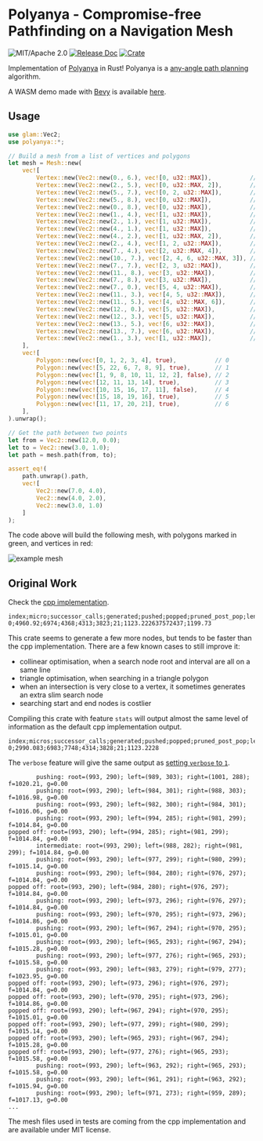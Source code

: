 # Polyanya - Compromise-free Pathfinding on a Navigation Mesh

![MIT/Apache 2.0](https://img.shields.io/badge/license-MIT%2FApache-blue.svg)
[![Release Doc](https://docs.rs/polyanya/badge.svg)](https://docs.rs/polyanya)
[![Crate](https://img.shields.io/crates/v/polyanya.svg)](https://crates.io/crates/polyanya)

Implementation of [Polyanya](https://www.ijcai.org/proceedings/2017/0070.pdf) in Rust! Polyanya is a [any-angle path planning](https://en.wikipedia.org/wiki/Any-angle_path_planning) algorithm.

A WASM demo made with [Bevy](https://bevyengine.org) is available [here](https://vleue.github.io/vleue_navigator/).

## Usage

```rust
use glam::Vec2;
use polyanya::*;

// Build a mesh from a list of vertices and polygons
let mesh = Mesh::new(
    vec![
        Vertex::new(Vec2::new(0., 6.), vec![0, u32::MAX]),           // 0
        Vertex::new(Vec2::new(2., 5.), vec![0, u32::MAX, 2]),        // 1
        Vertex::new(Vec2::new(5., 7.), vec![0, 2, u32::MAX]),        // 2
        Vertex::new(Vec2::new(5., 8.), vec![0, u32::MAX]),           // 3
        Vertex::new(Vec2::new(0., 8.), vec![0, u32::MAX]),           // 4
        Vertex::new(Vec2::new(1., 4.), vec![1, u32::MAX]),           // 5
        Vertex::new(Vec2::new(2., 1.), vec![1, u32::MAX]),           // 6
        Vertex::new(Vec2::new(4., 1.), vec![1, u32::MAX]),           // 7
        Vertex::new(Vec2::new(4., 2.), vec![1, u32::MAX, 2]),        // 8
        Vertex::new(Vec2::new(2., 4.), vec![1, 2, u32::MAX]),        // 9
        Vertex::new(Vec2::new(7., 4.), vec![2, u32::MAX, 4]),        // 10
        Vertex::new(Vec2::new(10., 7.), vec![2, 4, 6, u32::MAX, 3]), // 11
        Vertex::new(Vec2::new(7., 7.), vec![2, 3, u32::MAX]),        // 12
        Vertex::new(Vec2::new(11., 8.), vec![3, u32::MAX]),          // 13
        Vertex::new(Vec2::new(7., 8.), vec![3, u32::MAX]),           // 14
        Vertex::new(Vec2::new(7., 0.), vec![5, 4, u32::MAX]),        // 15
        Vertex::new(Vec2::new(11., 3.), vec![4, 5, u32::MAX]),       // 16
        Vertex::new(Vec2::new(11., 5.), vec![4, u32::MAX, 6]),       // 17
        Vertex::new(Vec2::new(12., 0.), vec![5, u32::MAX]),          // 18
        Vertex::new(Vec2::new(12., 3.), vec![5, u32::MAX]),          // 19
        Vertex::new(Vec2::new(13., 5.), vec![6, u32::MAX]),          // 20
        Vertex::new(Vec2::new(13., 7.), vec![6, u32::MAX]),          // 21
        Vertex::new(Vec2::new(1., 3.), vec![1, u32::MAX]),           // 22
    ],
    vec![
        Polygon::new(vec![0, 1, 2, 3, 4], true),           // 0
        Polygon::new(vec![5, 22, 6, 7, 8, 9], true),       // 1
        Polygon::new(vec![1, 9, 8, 10, 11, 12, 2], false), // 2
        Polygon::new(vec![12, 11, 13, 14], true),          // 3
        Polygon::new(vec![10, 15, 16, 17, 11], false),     // 4
        Polygon::new(vec![15, 18, 19, 16], true),          // 5
        Polygon::new(vec![11, 17, 20, 21], true),          // 6
    ],
).unwrap();

// Get the path between two points
let from = Vec2::new(12.0, 0.0);
let to = Vec2::new(3.0, 1.0);
let path = mesh.path(from, to);

assert_eq!(
    path.unwrap().path,
    vec![
        Vec2::new(7.0, 4.0),
        Vec2::new(4.0, 2.0),
        Vec2::new(3.0, 1.0)
    ]
);
```

The code above will build the following mesh, with polygons marked in green, and vertices in red:

![example mesh](https://raw.githubusercontent.com/vleue/polyanya/main/example-mesh.png)

## Original Work

Check the [cpp implementation](https://bitbucket.org/dharabor/pathfinding/src/master/anyangle/polyanya/).

```notrust
index;micro;successor_calls;generated;pushed;popped;pruned_post_pop;length;gridcost
0;4960.92;6974;4368;4313;3823;21;1123.222637572437;1199.73
```

This crate seems to generate a few more nodes, but tends to be faster than the cpp implementation. There are a few known cases to still improve it:

* collinear optimisation, when a search node root and interval are all on a same line
* triangle optimisation, when searching in a triangle polygon
* when an intersection is very close to a vertex, it sometimes generates an extra slim search node
* searching start and end nodes is costlier

Compiling this crate with feature `stats` will output almost the same level of information as the default cpp implementation output.

```notrust
index;micros;successor_calls;generated;pushed;popped;pruned_post_pop;length
0;2990.083;6983;7748;4314;3828;21;1123.2228
```

The `verbose` feature will give the same output as [setting `verbose` to `1`](https://bitbucket.org/dharabor/pathfinding/src/ce5b02e9d051d5f17addb359429104c0293decaf/anyangle/polyanya/scenariorunner.cpp#lines-20).

```notrust
        pushing: root=(993, 290); left=(989, 303); right=(1001, 288); f=1020.21, g=0.00
        pushing: root=(993, 290); left=(984, 301); right=(988, 303); f=1016.98, g=0.00
        pushing: root=(993, 290); left=(982, 300); right=(984, 301); f=1016.06, g=0.00
        pushing: root=(993, 290); left=(994, 285); right=(981, 299); f=1014.84, g=0.00
popped off: root=(993, 290); left=(994, 285); right=(981, 299); f=1014.84, g=0.00
        intermediate: root=(993, 290); left=(988, 282); right=(981, 299); f=1014.84, g=0.00
        pushing: root=(993, 290); left=(977, 299); right=(980, 299); f=1015.14, g=0.00
        pushing: root=(993, 290); left=(984, 280); right=(976, 297); f=1014.84, g=0.00
popped off: root=(993, 290); left=(984, 280); right=(976, 297); f=1014.84, g=0.00
        pushing: root=(993, 290); left=(973, 296); right=(976, 297); f=1014.84, g=0.00
        pushing: root=(993, 290); left=(970, 295); right=(973, 296); f=1014.86, g=0.00
        pushing: root=(993, 290); left=(967, 294); right=(970, 295); f=1015.01, g=0.00
        pushing: root=(993, 290); left=(965, 293); right=(967, 294); f=1015.28, g=0.00
        pushing: root=(993, 290); left=(977, 276); right=(965, 293); f=1015.58, g=0.00
        pushing: root=(993, 290); left=(983, 279); right=(979, 277); f=1023.95, g=0.00
popped off: root=(993, 290); left=(973, 296); right=(976, 297); f=1014.84, g=0.00
popped off: root=(993, 290); left=(970, 295); right=(973, 296); f=1014.86, g=0.00
popped off: root=(993, 290); left=(967, 294); right=(970, 295); f=1015.01, g=0.00
popped off: root=(993, 290); left=(977, 299); right=(980, 299); f=1015.14, g=0.00
popped off: root=(993, 290); left=(965, 293); right=(967, 294); f=1015.28, g=0.00
popped off: root=(993, 290); left=(977, 276); right=(965, 293); f=1015.58, g=0.00
        pushing: root=(993, 290); left=(963, 292); right=(965, 293); f=1015.58, g=0.00
        pushing: root=(993, 290); left=(961, 291); right=(963, 292); f=1015.94, g=0.00
        pushing: root=(993, 290); left=(971, 273); right=(959, 289); f=1017.13, g=0.00
...
```

The mesh files used in tests are coming from the cpp implementation and are available under MIT license.
